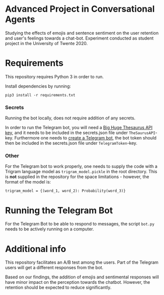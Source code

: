 # Advanced Project in Conversational Agents

Studying the effects of emojis and sentence sentiment on the user retention and user's feelings towards a chat-bot.
Experiment conducted as student project in the University of Twente 2020. 

# Requirements
This repository requires Python 3 in order to run.

Install dependencies by running:
```
pip3 install -r requirements.txt
```

### Secrets

Running the bot locally, does not require addition of any secrets.

In order to run the Telegram bot, you will need a [Big Huge Thesaurus API key](https://words.bighugelabs.com/site/api), and it needs to be included in the secrets.json file under `TheSaurusAPI`-key.
Furthermore one needs to [create a Telegram bot](https://core.telegram.org/bots#3-how-do-i-create-a-bot), the bot token should then be included in the secrets.json file under `TelegramToken`-key.

### Other

For the Telegram bot to work properly, one needs to supply the code with a Trigram language model as `trigram_model.pickle` in the root directory. This is **not** supplied in the repository for the space limitations - however, the format of the model is:
```
trigram_model = {(word_1, word_2): Probability(word_3)}
```


# Running the Telegram Bot

For the Telegram Bot to be able to respond to messages, the script `bot.py` needs to be actively running on a computer.

# Additional info

This repository facilitates an A/B test among the users. Part of the Telegram users will get a different responses from the bot.

Based on our findings, the addition of emojis and sentimental responses will have minor impact on the perception towards the chatbot. However, the retention should be expected to reduce significantly.